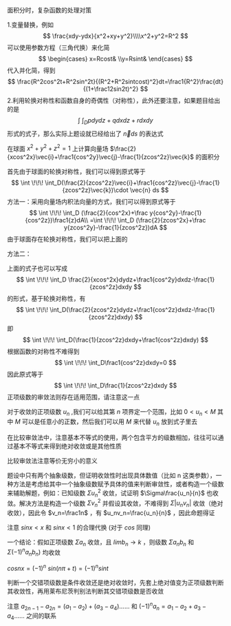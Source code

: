 面积分时，复杂函数的处理对策

1.变量替换，例如
$$
\frac{xdy-ydx}{x^2+xy+y^2}\\\\x^2+y^2=R^2
$$
可以使用参数方程（三角代换）来化简
$$
\begin{cases} x=Rcost& \\y=Rsint& \end{cases}
$$
代入并化简，得到
$$
\frac{R^2cos^2t+R^2sin^2t}{(R^2+R^2sintcost)^2}dt=\frac1{R^2}\frac{dt}{(1+\frac12sin2t)^2}
$$
2.利用轮换对称性和函数自身的奇偶性（对称性），此外还要注意，如果题目给出的是
$$
\int \!\!\! \int_D pdydz+qdxdz+rdxdy
$$
形式的式子，那么实际上题设就已经给出了 $\vec{n}ds$ 的表达式

在球面 $x^2+y^2+z^2=1$ 上计算向量场 $\frac{2}{xcos^2x}\vec{i}+\frac1{cos^2y}\vec{j}-\frac{1}{zcos^2z}\vec{k}$ 的面积分

首先由于球面的轮换对称性，我们可以得到原式等于
$$
\int \!\!\! \int_D(\frac{2}{zcos^2z}\vec{i}+\frac1{cos^2z}\vec{j}-\frac{1}{zcos^2z}\vec{k})\cdot \vec{n} ds
$$
方法一：采用向量场内积法向量的方式，我们可以得到原式等于
$$
\int \!\!\! \int_D (\frac{2}{cos^2x}+\frac y{cos^2y}-\frac{1}{cos^2z})\frac1{z}dA\\ =\int \!\!\! \int_D (\frac{2}{zcos^2x}+\frac y{zcos^2y}-\frac{1}{zcos^2z})dA
$$
由于球面存在轮换对称性，我们可以把上面的

方法二：

上面的式子也可以写成
$$
\int \!\!\! \int_D \frac{2}{xcos^2x}dydz+\frac1{cos^2y}dxdz-\frac{1}{zcos^2z}dxdy
$$
的形式，基于轮换对称性，有
$$
\int \!\!\! \int_D(\frac{2}{zcos^2z}dydz+\frac1{cos^2z}dxdz-\frac{1}{zcos^2z}dxdy)
$$
即
$$
\int \!\!\! \int_D(\frac{1}{zcos^2z}dxdy+\frac1{cos^2z}dxdy)
$$
根据函数的对称性不难得到
$$
\int \!\!\! \int_D\frac1{cos^2z}dxdy=0
$$
因此原式等于
$$
\int \!\!\! \int_D\frac{1}{zcos^2z}dxdy
$$
正项级数的审敛法则存在适用范围，请注意这一点

对于收敛的正项级数 $u_n$ ,我们可以给其第 $n$ 项界定一个范围，比如 $0<u_n<M$ 其中 $M$ 可以是任意小的正数，然后我们可以用 $M$ 来代替 $u_n$ 放到式子里去

在比较审敛法中，注意基本不等式的使用，两个包含平方的级数相加，往往可以通过基本不等式来得到绝对收敛或是其他性质

比较审敛法注意等价无穷小的意义

题设中只有两个抽象级数，但证明收敛性时出现具体数值（比如 n 这类参数），一种方法是考虑给其中一个抽象级数赋予具体的值来判断审敛性，或者构造一个级数来辅助解题，例如：已知级数 $\Sigma{u_n^2}$ 收敛，试证明 $\Sigma\frac{u_n}{n}$ 也收敛。解决方法是构造一个级数 $\Sigma v_n^2$ 并假设其收敛，不难得到 $\Sigma|u_nv_n|$ 收敛（绝对收敛），因此令 $v_n=\frac1n$ ，有 $u_nv_n=\frac{u_n}{n}$ ，因此命题得证

注意 $sinx<x$ 和 $sinx<1$ 的合理代换 (对于 $cos$ 同理)

一个结论：假如正项级数 $\Sigma a_n$ 收敛，且 $lim b_n\rightarrow k$ ，则级数 $\Sigma a_nb_n$ 和 $\Sigma(-1)^na_nb_n)$ 均收敛

$cosnx=(-1)^n$ $sin(n\pi+t)=(-1)^nsint$

判断一个交错项级数是条件收敛还是绝对收敛时，先套上绝对值变为正项级数判断其收敛性，再用莱布尼茨判别法判断其交错项级数是否收敛

注意 $a_{2n-1}-a_{2n}=(a_1-a_2)+(a_3-a_4)……$ 和 $(-1)^na_n=a_1-a_2+a_3-a_4……$ 之间的联系



















